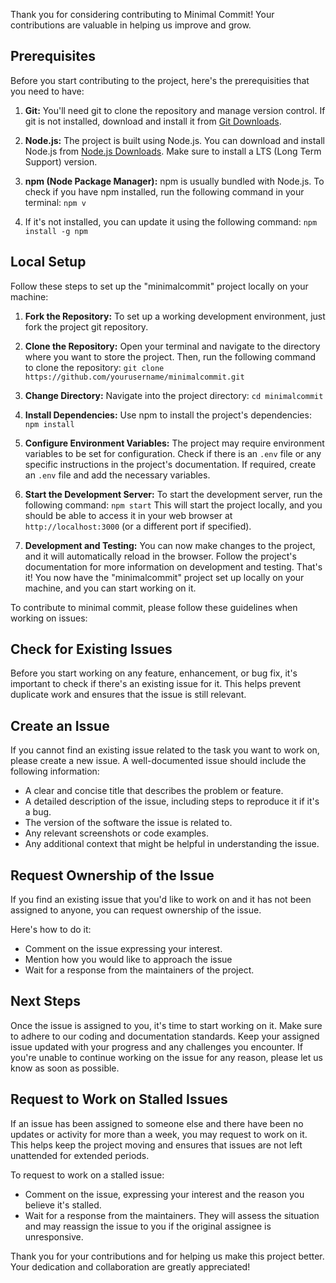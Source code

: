 Thank you for considering contributing to Minimal Commit! Your contributions are valuable in helping us improve and grow. 

## Prerequisites
Before you start contributing to the project, here's the prerequisities that you need to have:

1. **Git:** You'll need git to clone the repository and manage version control. If git is not installed, download and install it from [Git Downloads](https://git-scm.com/downloads).

2. **Node.js:** The project is built using Node.js. You can download and install Node.js from [Node.js Downloads](https://nodejs.org/en/download/). Make sure to install a LTS (Long Term Support) version.

3. **npm (Node Package Manager):** npm is usually bundled with Node.js. To check if you have npm installed, run the following command in your terminal: `npm v` 

4. If it's not installed, you can update it using the following command: `npm install -g npm`


## Local Setup

Follow these steps to set up the "minimalcommit" project locally on your machine:

1. **Fork the Repository:**
To set up a working development environment, just fork the project git repository.

2. **Clone the Repository:** 
Open your terminal and navigate to the directory where you want to store the project. Then, run the following command to clone the repository: `git clone https://github.com/yourusername/minimalcommit.git`


3. **Change Directory:**
Navigate into the project directory: `cd minimalcommit`

4. **Install Dependencies:**
Use npm to install the project's dependencies: `npm install`

5. **Configure Environment Variables:**
The project may require environment variables to be set for configuration. Check if there is an `.env` file or any specific instructions in the project's documentation. If required, create an `.env` file and add the necessary variables.

6. **Start the Development Server:**
To start the development server, run the following command: `npm start`
This will start the project locally, and you should be able to access it in your web browser at `http://localhost:3000` (or a different port if specified).

7. **Development and Testing:**
You can now make changes to the project, and it will automatically reload in the browser. Follow the project's documentation for more information on development and testing.
That's it! You now have the "minimalcommit" project set up locally on your machine, and you can start working on it.

To contribute to minimal commit, please follow these guidelines when working on issues:

## Check for Existing Issues
Before you start working on any feature, enhancement, or bug fix, it's important to check if there's an existing issue for it. This helps prevent duplicate work and ensures that the issue is still relevant.

## Create an Issue
If you cannot find an existing issue related to the task you want to work on, please create a new issue. A well-documented issue should include the following information:

- A clear and concise title that describes the problem or feature.
- A detailed description of the issue, including steps to reproduce it if it's a bug.
- The version of the software the issue is related to.
- Any relevant screenshots or code examples.
- Any additional context that might be helpful in understanding the issue.

## Request Ownership of the Issue
If you find an existing issue that you'd like to work on and it has not been assigned to anyone, you can request ownership of the issue. 

Here's how to do it:

- Comment on the issue expressing your interest.
- Mention how you would like to approach the issue
- Wait for a response from the maintainers of the project. 

## Next Steps
Once the issue is assigned to you, it's time to start working on it. Make sure to adhere to our coding and documentation standards. Keep your assigned issue updated with your progress and any challenges you encounter. If you're unable to continue working on the issue for any reason, please let us know as soon as possible.

## Request to Work on Stalled Issues
If an issue has been assigned to someone else and there have been no updates or activity for more than a week, you may request to work on it. This helps keep the project moving and ensures that issues are not left unattended for extended periods.

To request to work on a stalled issue:

- Comment on the issue, expressing your interest and the reason you believe it's stalled.
- Wait for a response from the maintainers. They will assess the situation and may reassign the issue to you if the original assignee is unresponsive.

Thank you for your contributions and for helping us make this project better. Your dedication and collaboration are greatly appreciated!
